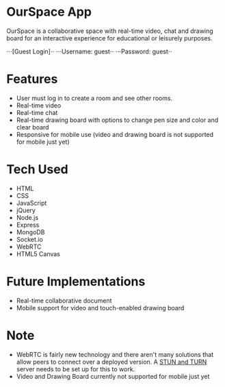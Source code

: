 # OurSpace App

OurSpace is a collaborative space with real-time video, chat and drawing board for an interactive experience for educational or leisurely purposes.

⋅⋅⋅[Guest Login]⋅⋅
⋅⋅⋅Username: guest⋅⋅
⋅⋅⋅Password: guest⋅⋅

# Features

* User must log in to create a room and see other rooms.
* Real-time video
* Real-time chat
* Real-time drawing board with options to change pen size and color and clear board
* Responsive for mobile use (video and drawing board is not supported for mobile just yet)

# Tech Used

* HTML
* CSS
* JavaScript
* jQuery
* Node.js
* Express
* MongoDB
* Socket.io
* WebRTC
* HTML5 Canvas

# Future Implementations

* Real-time collaborative document
* Mobile support for video and touch-enabled drawing board

# Note

* WebRTC is fairly new technology and there aren't many solutions that allow peers to connect over a deployed version. A [STUN and TURN](https://www.twilio.com/docs/api/stun-turn/faq) server needs to be set up for this to work.
* Video and Drawing Board currently not supported for mobile just yet
